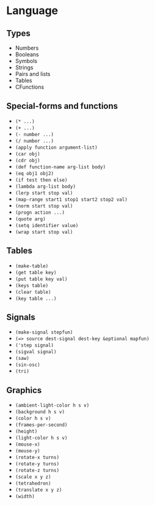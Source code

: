 Language
========

Types
-----

- Numbers
- Booleans
- Symbols
- Strings
- Pairs and lists
- Tables
- CFunctions

Special-forms and functions
---------------------------

- `(* ...)`
- `(+ ...)`
- `(- number ...)`
- `(/ number ...)`
- `(apply function argument-list)`
- `(car obj)`
- `(cdr obj)`
- `(def function-name arg-list body)`
- `(eq obj1 obj2)`
- `(if test then else)`
- `(lambda arg-list body)`
- `(lerp start stop val)`
- `(map-range start1 stop1 start2 stop2 val)`
- `(norm start stop val)`
- `(progn action ...)`
- `(quote arg)`
- `(setq identifier value)`
- `(wrap start stop val)`

Tables
------

- `(make-table)`
- `(get table key)`
- `(put table key val)`
- `(keys table)`
- `(clear table)`
- `(key table ...)`

Signals
-------

- `(make-signal stepfun)`
- `(=> source dest-signal dest-key &optional mapfun)`
- `('step signal)`
- `(sigval signal)`
- `(saw)`
- `(sin-osc)`
- `(tri)`

Graphics
--------

- `(ambient-light-color h s v)`
- `(background h s v)`
- `(color h s v)`
- `(frames-per-second)`
- `(height)`
- `(light-color h s v)`
- `(mouse-x)`
- `(mouse-y)`
- `(rotate-x turns)`
- `(rotate-y turns)`
- `(rotate-z turns)`
- `(scale x y z)`
- `(tetrahedron)`
- `(translate x y z)`
- `(width)`
